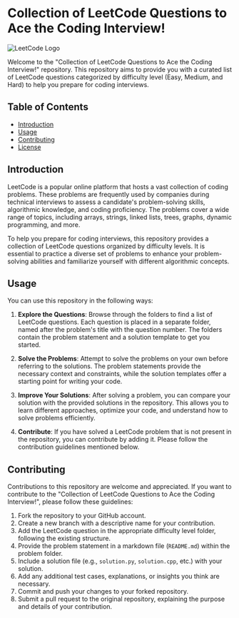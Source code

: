# Collection of LeetCode Questions to Ace the Coding Interview!

![LeetCode Logo](https://leetcode.com/static/images/LeetCode_logo.png)

Welcome to the "Collection of LeetCode Questions to Ace the Coding Interview!" repository. This repository aims to provide you with a curated list of LeetCode questions categorized by difficulty level (Easy, Medium, and Hard) to help you prepare for coding interviews.

## Table of Contents
- [Introduction](#introduction)
- [Usage](#usage)
- [Contributing](#contributing)
- [License](#license)

## Introduction
LeetCode is a popular online platform that hosts a vast collection of coding problems. These problems are frequently used by companies during technical interviews to assess a candidate's problem-solving skills, algorithmic knowledge, and coding proficiency. The problems cover a wide range of topics, including arrays, strings, linked lists, trees, graphs, dynamic programming, and more.

To help you prepare for coding interviews, this repository provides a collection of LeetCode questions organized by difficulty levels. It is essential to practice a diverse set of problems to enhance your problem-solving abilities and familiarize yourself with different algorithmic concepts.

## Usage
You can use this repository in the following ways:

1. **Explore the Questions**: Browse through the folders to find a list of LeetCode questions. Each question is placed in a separate folder, named after the problem's title with the question number. The folders contain the problem statement and a solution template to get you started.

2. **Solve the Problems**: Attempt to solve the problems on your own before referring to the solutions. The problem statements provide the necessary context and constraints, while the solution templates offer a starting point for writing your code.

3. **Improve Your Solutions**: After solving a problem, you can compare your solution with the provided solutions in the repository. This allows you to learn different approaches, optimize your code, and understand how to solve problems efficiently.

4. **Contribute**: If you have solved a LeetCode problem that is not present in the repository, you can contribute by adding it. Please follow the contribution guidelines mentioned below.

## Contributing
Contributions to this repository are welcome and appreciated. If you want to contribute to the "Collection of LeetCode Questions to Ace the Coding Interview!", please follow these guidelines:

1. Fork the repository to your GitHub account.
2. Create a new branch with a descriptive name for your contribution.
3. Add the LeetCode question in the appropriate difficulty level folder, following the existing structure.
4. Provide the problem statement in a markdown file (`README.md`) within the problem folder.
5. Include a solution file (e.g., `solution.py`, `solution.cpp`, etc.) with your solution.
6. Add any additional test cases, explanations, or insights you think are necessary.
7. Commit and push your changes to your forked repository.
8. Submit a pull request to the original repository, explaining the purpose and details of your contribution.

